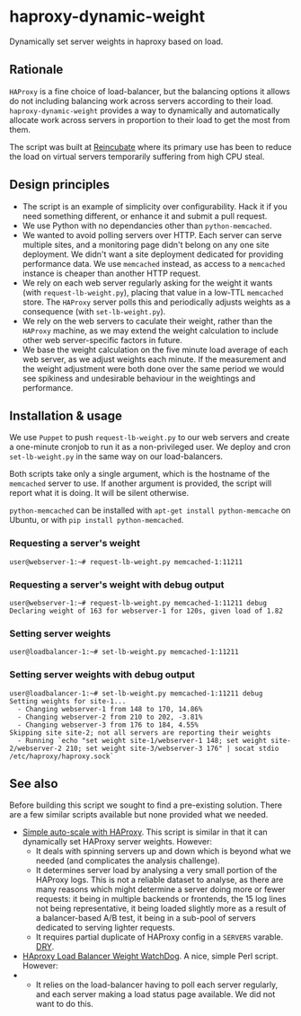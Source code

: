 haproxy-dynamic-weight
======================

Dynamically set server weights in haproxy based on load.

## Rationale

`HAProxy` is a fine choice of load-balancer, but the balancing options it allows do not
including balancing work across servers according to their load. `haproxy-dynamic-weight`
provides a way to dynamically and automatically allocate work across servers in proportion
to their load to get the most from them.

The script was built at [Reincubate](http://www.reincubate.com) where its primary use has
been to reduce the load on virtual servers temporarily suffering from high CPU steal.

## Design principles

 * The script is an example of simplicity over configurability. Hack it if you need something different,
   or enhance it and submit a pull request.
 * We use Python with no dependancies other than `python-memcached`.
 * We wanted to avoid polling servers over HTTP. Each server can serve multiple sites, and a monitoring
   page didn't belong on any one site deployment. We didn't want a site deployment dedicated for providing
   performance data. We use `memcached` instead, as access to a `memcached` instance is cheaper than another
   HTTP request.
 * We rely on each web server regularly asking for the weight it wants (with `request-lb-weight.py`), placing
   that value in a low-TTL `memcached` store. The `HAProxy` server polls this and periodically adjusts weights
   as a consequence (with `set-lb-weight.py`).
 * We rely on the web servers to caculate their weight, rather than the `HAProxy` machine, as we may extend the
   weight calculation to include other web server-specific factors in future.
 * We base the weight calculation on the five minute load average of each web server, as we adjust weights each
   minute. If the measurement and the weight adjustment were both done over the same period we would see spikiness
   and undesirable behaviour in the weightings and performance.

## Installation & usage

We use `Puppet` to push `request-lb-weight.py` to our web servers and create a one-minute cronjob to run it
as a non-privileged user. We deploy and cron `set-lb-weight.py` in the same way on our load-balancers.

Both scripts take only a single argument, which is the hostname of the `memcached` server to use. If another
argument is provided, the script will report what it is doing. It will be silent otherwise.

`python-memcached` can be installed with `apt-get install python-memcache` on Ubuntu, or with `pip install python-memcached`.

### Requesting a server's weight

<pre><code>user@webserver-1:~# request-lb-weight.py memcached-1:11211</code></pre>

### Requesting a server's weight with debug output

<pre><code>user@webserver-1:~# request-lb-weight.py memcached-1:11211 debug
Declaring weight of 163 for webserver-1 for 120s, given load of 1.82</code></pre>

### Setting server weights

<pre><code>user@loadbalancer-1:~# set-lb-weight.py memcached-1:11211</code></pre>

### Setting server weights with debug output

<pre><code>user@loadbalancer-1:~# set-lb-weight.py memcached-1:11211 debug
Setting weights for site-1...
  - Changing webserver-1 from 148 to 170, 14.86%
  - Changing webserver-2 from 210 to 202, -3.81%
  - Changing webserver-3 from 176 to 184, 4.55%
Skipping site site-2; not all servers are reporting their weights
  - Running `echo "set weight site-1/webserver-1 148; set weight site-2/webserver-2 210; set weight site-3/webserver-3 176" | socat stdio /etc/haproxy/haproxy.sock`
</code></pre>

## See also

Before building this script we sought to find a pre-existing solution. There are a few similar scripts available
but none provided what we needed.

 * [Simple auto-scale with HAProxy](http://alex.cloudware.it/2011/10/simple-auto-scale-with-haproxy.html). This script is similar in that it can dynamically set HAProxy server weights. However:
   * It deals with spinning servers up and down which is beyond what we needed (and complicates the analysis challenge).
   * It determines server load by analysing a very small portion of the HAProxy logs. This is not a reliable dataset to analyse, as there are many reasons which might determine a server doing more or fewer requests: it being in multiple backends or frontends, the 15 log lines not being representative, it being loaded slightly more as a result of a balancer-based A/B test, it being in a sub-pool of servers dedicated to serving lighter requests.
   * It requires partial duplicate of HAProxy config in a `SERVERS` varable. [DRY](http://en.wikipedia.org/wiki/Don't_repeat_yourself).
 * [HAproxy Load Balancer Weight WatchDog](https://github.com/ssasso/lbwwd). A nice, simple Perl script. However:
 * * It relies on the load-balancer having to poll each server regularly, and each server making a load status page available. We did not want to do this.
